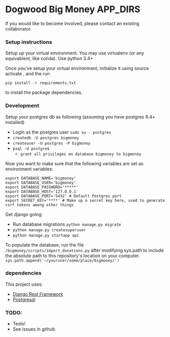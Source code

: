 # Dogwood Big Money APP_DIRS

If you would like to become involved, please contact an existing collaborator.

### Setup instructions
Setup up your virtual environment.  You may use virtualenv (or any equivablent, like conda).  Use python 3.4+

Once you've setup your virtual environment, initialize it using source activate <name-of-your-virtualenvironment>, and the run

`pip install -r requirements.txt`

to install the package dependencies.

### Development

Setup your postgres db as following (assuming you have postgres 9.4+ installed)
- Login as the postgres user `sudo su - postgres`
- `createdb -U postgres bigmoney`
- `createuser -U postgres -P bigmoney`
- `psql -U postgre`s
  - `grant all privileges on database bigmoney to bigmoney`

Now you want to make sure that the following variables are set as environment variables:

```
export DATABASE_NAME='bigmoney'
export DATABASE_USER='bigmoney'
export DATABASE_PASSWORD='*****'
export DATABASE_HOST='127.0.0.1'
export DATABASE_PORT='5432' # Default Postgres port
export SECRET_KEY='****' # Make up a secret key here, used to generate csrf tokens among other things
```


Get django going:
- Run database migrations `python manage.py migrate`
- `python manage.py createsuperuser`
- `python manage.py startapp api`

To populate the database, run the file `/bigmoney/scripts/import_donations.py` after modifying sys.path to include the absolute path to this repository's location on your computer.
`sys.path.append('~/youruser/some/place/bigmoney/')
`
### dependencies
This project uses:
- [Django Rest Framework](http://www.django-rest-framework.org/)
- [Postgresql](postgresql.org)

### TODO:
- Tests!
- See issues in github
